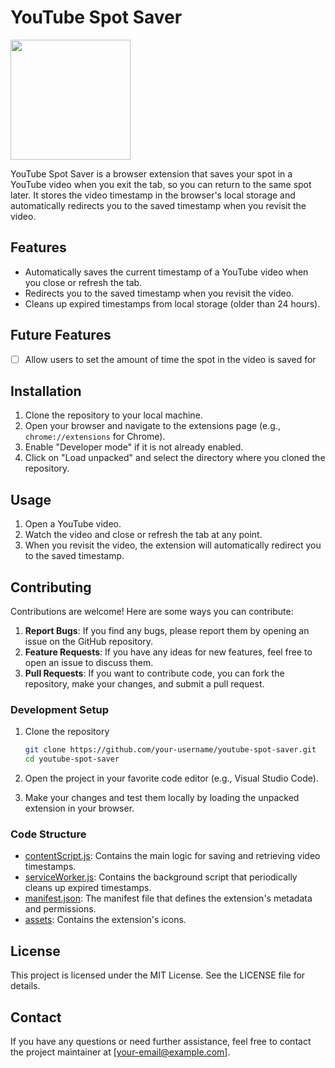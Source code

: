 # YouTube Spot Saver

<img width="192" height="192" src="https://lh3.googleusercontent.com/zp90OrfRiblGvEt_f9MfydNRVrOY-v-NyrAPjAyenQVN6366dkkA4cC5is2OAabCJw4bgRT7wEbNm9LPEightTe8xQ=s128-rw">

YouTube Spot Saver is a browser extension that saves your spot in a YouTube video when you exit the tab, so you can return to the same spot later. It stores the video timestamp in the browser's local storage and automatically redirects you to the saved timestamp when you revisit the video.

## Features

- Automatically saves the current timestamp of a YouTube video when you close or refresh the tab.
- Redirects you to the saved timestamp when you revisit the video.
- Cleans up expired timestamps from local storage (older than 24 hours).

## Future Features

- [ ] Allow users to set the amount of time the spot in the video is saved for

## Installation

1. Clone the repository to your local machine.
2. Open your browser and navigate to the extensions page (e.g., `chrome://extensions` for Chrome).
3. Enable "Developer mode" if it is not already enabled.
4. Click on "Load unpacked" and select the directory where you cloned the repository.

## Usage

1. Open a YouTube video.
2. Watch the video and close or refresh the tab at any point.
3. When you revisit the video, the extension will automatically redirect you to the saved timestamp.

## Contributing

Contributions are welcome! Here are some ways you can contribute:

1. **Report Bugs**: If you find any bugs, please report them by opening an issue on the GitHub repository.
2. **Feature Requests**: If you have any ideas for new features, feel free to open an issue to discuss them.
3. **Pull Requests**: If you want to contribute code, you can fork the repository, make your changes, and submit a pull request.

### Development Setup

1. Clone the repository
    ```sh
    git clone https://github.com/your-username/youtube-spot-saver.git
    cd youtube-spot-saver
    ```

2. Open the project in your favorite code editor (e.g., Visual Studio Code).

3. Make your changes and test them locally by loading the unpacked extension in your browser.

### Code Structure

- [contentScript.js](contentScript.js): Contains the main logic for saving and retrieving video timestamps.
- [serviceWorker.js](serviceWorker.js): Contains the background script that periodically cleans up expired timestamps.
- [manifest.json](manifest.json): The manifest file that defines the extension's metadata and permissions.
- [assets](assets): Contains the extension's icons.

## License

This project is licensed under the MIT License. See the LICENSE file for details.

## Contact

If you have any questions or need further assistance, feel free to contact the project maintainer at [your-email@example.com].